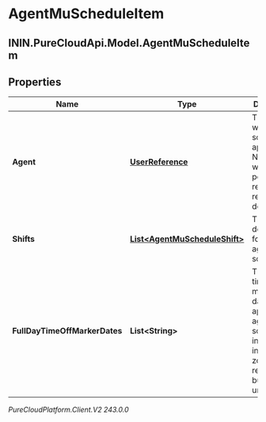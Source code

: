 # AgentMuScheduleItem

## ININ.PureCloudApi.Model.AgentMuScheduleItem

## Properties

|Name | Type | Description | Notes|
|------------ | ------------- | ------------- | -------------|
| **Agent** | [**UserReference**](UserReference) | The agent to whom this schedule applies. Note: selfUri will not be populated if retrieving result via downloadUrl | |
| **Shifts** | [**List&lt;AgentMuScheduleShift&gt;**](AgentMuScheduleShift) | The shift definitions for this agent schedule | |
| **FullDayTimeOffMarkerDates** | **List&lt;String&gt;** | The full day time off marker dates which apply to this agent schedule, interpreted in the time zone of the relevant business unit | |



_PureCloudPlatform.Client.V2 243.0.0_
